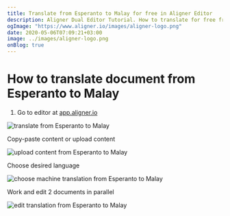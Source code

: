 ```yaml
---
title: Translate from Esperanto to Malay for free in Aligner Editor
description: Aligner Dual Editor Tutorial. How to translate for free from Esperanto to Malay. Aligner is multilingual document management platform. 
ogImage: "https://www.aligner.io/images/aligner-logo.png"
date: 2020-05-06T07:09:21+03:00
image: ../images/aligner-logo.png
onBlog: true
---
```


# How to translate document from Esperanto to Malay

1. Go to editor at [app.aligner.io](https://app.aligner.io "Aligner App web page")

![translate from Esperanto to Malay](../aligner-blank-editor.png "translate from Esperanto to Malay")

Copy-paste content or upload content

![upload content from Esperanto to Malay](../aligner-uploaded-document.png "upload content from Esperanto to Malay")

Choose desired language

![choose machine translation from Esperanto to Malay](../aligner-language-dropdown.png "choose machine translation from Esperanto to Malay")

Work and edit 2 documents in parallel

![edit translation from Esperanto to Malay](../aligner-double-sitded-editor.png "edit translation from Esperanto to Malay")

